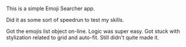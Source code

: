 This is a simple Emoji Searcher app.

Did it as some sort of speedrun to test my skills.

Got the emojis list object on-line.
Logic was super easy.
Got stuck with stylization related to grid and auto-fit. Still didn't quite made it.
